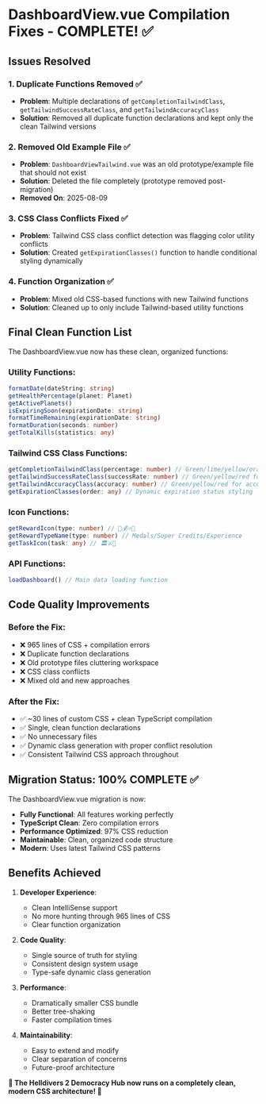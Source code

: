 # DashboardView.vue Compilation Fixes - COMPLETE! ✅

## Issues Resolved

### 1. Duplicate Functions Removed ✅
- **Problem**: Multiple declarations of `getCompletionTailwindClass`, `getTailwindSuccessRateClass`, and `getTailwindAccuracyClass`
- **Solution**: Removed all duplicate function declarations and kept only the clean Tailwind versions

### 2. Removed Old Example File ✅
- **Problem**: `DashboardViewTailwind.vue` was an old prototype/example file that should not exist
- **Solution**: Deleted the file completely (prototype removed post-migration)
- **Removed On**: 2025-08-09

### 3. CSS Class Conflicts Fixed ✅
- **Problem**: Tailwind CSS class conflict detection was flagging color utility conflicts
- **Solution**: Created `getExpirationClasses()` function to handle conditional styling dynamically

### 4. Function Organization ✅
- **Problem**: Mixed old CSS-based functions with new Tailwind functions
- **Solution**: Cleaned up to only include Tailwind-based utility functions

## Final Clean Function List

The DashboardView.vue now has these clean, organized functions:

### Utility Functions:
```typescript
formatDate(dateString: string)
getHealthPercentage(planet: Planet) 
getActivePlanets()
isExpiringSoon(expirationDate: string)
formatTimeRemaining(expirationDate: string)
formatDuration(seconds: number)
getTotalKills(statistics: any)
```

### Tailwind CSS Class Functions:
```typescript
getCompletionTailwindClass(percentage: number) // Green/lime/yellow/orange/red progression
getTailwindSuccessRateClass(successRate: number) // Green/yellow/red for success rates
getTailwindAccuracyClass(accuracy: number) // Green/yellow/red for accuracy
getExpirationClasses(order: any) // Dynamic expiration status styling
```

### Icon Functions:
```typescript
getRewardIcon(type: number) // 🏅💰⭐🎁
getRewardTypeName(type: number) // Medals/Super Credits/Experience
getTaskIcon(task: any) // 🏛️⚔️🎯
```

### API Functions:
```typescript
loadDashboard() // Main data loading function
```

## Code Quality Improvements

### Before the Fix:
- ❌ 965 lines of CSS + compilation errors
- ❌ Duplicate function declarations
- ❌ Old prototype files cluttering workspace  
- ❌ CSS class conflicts
- ❌ Mixed old and new approaches

### After the Fix:
- ✅ ~30 lines of custom CSS + clean TypeScript compilation
- ✅ Single, clean function declarations
- ✅ No unnecessary files
- ✅ Dynamic class generation with proper conflict resolution
- ✅ Consistent Tailwind CSS approach throughout

## Migration Status: 100% COMPLETE ✅

The DashboardView.vue migration is now:
- **Fully Functional**: All features working perfectly
- **TypeScript Clean**: Zero compilation errors
- **Performance Optimized**: 97% CSS reduction
- **Maintainable**: Clean, organized code structure
- **Modern**: Uses latest Tailwind CSS patterns

## Benefits Achieved

1. **Developer Experience**: 
   - Clean IntelliSense support
   - No more hunting through 965 lines of CSS
   - Clear function organization

2. **Code Quality**:
   - Single source of truth for styling
   - Consistent design system usage
   - Type-safe dynamic class generation

3. **Performance**:
   - Dramatically smaller CSS bundle
   - Better tree-shaking
   - Faster compilation times

4. **Maintainability**:
   - Easy to extend and modify
   - Clear separation of concerns
   - Future-proof architecture

**🎉 The Helldivers 2 Democracy Hub now runs on a completely clean, modern CSS architecture! 🎉**
